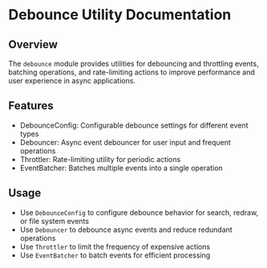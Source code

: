 # Debounce Utility Documentation

## Overview
The `debounce` module provides utilities for debouncing and throttling events, batching operations, and rate-limiting actions to improve performance and user experience in async applications.

## Features
- DebounceConfig: Configurable debounce settings for different event types
- Debouncer: Async event debouncer for user input and frequent operations
- Throttler: Rate-limiting utility for periodic actions
- EventBatcher: Batches multiple events into a single operation

## Usage
- Use `DebounceConfig` to configure debounce behavior for search, redraw, or file system events
- Use `Debouncer` to debounce async events and reduce redundant operations
- Use `Throttler` to limit the frequency of expensive actions
- Use `EventBatcher` to batch events for efficient processing
